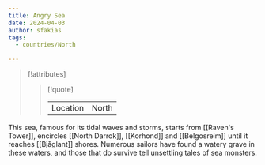 ```yaml
---
title: Angry Sea
date: 2024-04-03
author: sfakias
tags:
  - countries/North

---
```

> [!attributes]
> 
> > [!quote]
> >
> > | | |
> > | --- | --- |
> > | Location | North |

This sea, famous for its tidal waves and storms, starts from [[Raven's Tower]], encircles [[North Darrok]], [[Korhond]] and [[Belgosreim]] until it reaches [[Bjåglant]] shores. Numerous sailors have found a watery grave in these waters, and those that do survive tell unsettling tales of sea monsters.